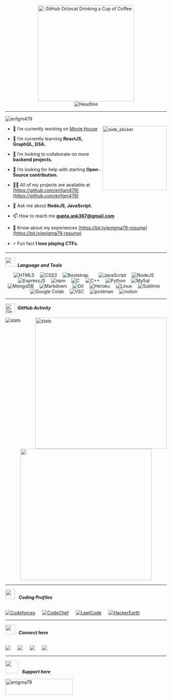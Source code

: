 <div align=center>
        <img src="https://media.giphy.com/media/ZEUODEtQiUZWGg6IHR/giphy.gif" alt="GitHub Octocat Drinking a Cup of Coffee" height="300" height="200">
</div>

<div align=center>
        <img src="https://readme-typing-svg.demolab.com?font=Fira+Code&size=30&duration=3000&pause=750&center=true&width=600&lines=Hi+there+%F0%9F%91%8B%2C+I'm+Ankit+Gupta;A+passionate+Web+Developer;Competitive+Programmer;Cyber-Sec+Enthusiast;From+INDIA+%F0%9F%87%AE%F0%9F%87%B3" alt="Headline" />
</div>

<hr>

<p align="left"> <img src="https://komarev.com/ghpvc/?username=en1gm479&label=Profile%20views&color=0e75b6&style=flat" alt="en1gm479" /> </p>
<img align="right" width=200px height=200px alt="side_sticker" src="https://media.giphy.com/media/TEnXkcsHrP4YedChhA/giphy.gif" />

- 🔭 I’m currently working on [Movie House](https://github.com/Himanshi2511/Movie_house)

- 🌱 I’m currently learning **ReactJS, GraphQL, DSA.**

- 👯 I’m looking to collaborate on more **backend projects.**

- 🤝 I’m looking for help with starting **Open-Source contribution.**

- 👨‍💻 All of my projects are available at [https://github.com/en1gm479](https://github.com/en1gm479)

- 💬 Ask me about **NodeJS, JavaScript.**

- 📫 How to reach me **gupta.ank367@gmail.com**

- 📄 Know about my experiences [https://bit.ly/enigma79-resume](https://bit.ly/enigma79-resume)

- ⚡ Fun fact **I love playing CTFs.**

<hr>

<img src="https://media.giphy.com/media/iY8CRBdQXODJSCERIr/giphy.gif" height="30px" width="30px">&nbsp;
***Language and Tools***
<p align="center"> 
<img alt="HTML5" src="https://img.shields.io/badge/HTML5-E34F26?style=for-the-badge&logo=html5&logoColor=white"/>&emsp;
<img alt="CSS3" src="https://img.shields.io/badge/CSS3-1572B6?style=for-the-badge&logo=css3&logoColor=white"/>&emsp;
<img alt="Bootstrap" src="https://img.shields.io/badge/Bootstrap-563D7C?style=for-the-badge&logo=bootstrap&logoColor=white"/>&emsp;&emsp;
<img alt="JavaScript" src="https://img.shields.io/badge/JSS-F7DF1E?style=for-the-badge&logo=JSS&logoColor=white"/>&emsp;
<img alt="NodeJS" src="https://img.shields.io/badge/Node.js-43853D?style=for-the-badge&logo=node.js&logoColor=white"/>&emsp;
<img alt="ExpressJS" src="https://img.shields.io/badge/Express.js-404D59?style=for-the-badge"/>&emsp;
<img alt="npm" src="https://img.shields.io/badge/npm-CB3837?style=for-the-badge&logo=npm&logoColor=white"/>&emsp;
<img alt="C" src="https://img.shields.io/badge/C-00599C?style=for-the-badge&logo=c&logoColor=white"/>&emsp;
<img alt="C++" src="https://img.shields.io/badge/C%2B%2B-00599C?style=for-the-badge&logo=c%2B%2B&logoColor=white"/>&emsp;
<img alt="Python" src="https://img.shields.io/badge/Python-14354C?style=for-the-badge&logo=python&logoColor=white"/>&emsp;
<img alt="MySql" src="https://img.shields.io/badge/MySQL-00000F?style=for-the-badge&logo=mysql&logoColor=white"/>&emsp;
<img alt="MongoDB" src="https://img.shields.io/badge/MongoDB-4EA94B?style=for-the-badge&logo=mongodb&logoColor=white"/>&emsp;
<img alt="Markdown" src="https://img.shields.io/badge/Markdown-000000?style=for-the-badge&logo=markdown&logoColor=white"/>&emsp;
<img alt="Git" src="https://img.shields.io/badge/Git-F05032?style=for-the-badge&logo=git&logoColor=white">&emsp;
<img alt="Heroku" src="https://img.shields.io/badge/Heroku-430098?style=for-the-badge&logo=heroku&logoColor=white"/>&emsp;
<img alt="Linux" src="https://img.shields.io/badge/Linux-FCC624?style=for-the-badge&logo=linux&logoColor=black">&emsp;
<img alt="Sublime" src="https://img.shields.io/badge/sublime_text-%23575757.svg?&style=for-the-badge&logo=sublime-text&logoColor=important">&emsp;
<img alt="Google Colab" src="https://img.shields.io/badge/Colab-F9AB00?style=for-the-badge&logo=googlecolab&color=525252">&emsp;
<img alt="VSC" src="https://img.shields.io/badge/Visual_Studio_Code-0078D4?style=for-the-badge&logo=visual%20studio%20code&logoColor=white">&emsp;
<img alt="postman" src="https://img.shields.io/badge/Postman-FF6C37?style=for-the-badge&logo=postman&logoColor=white">&emsp;
<img alt="notion" src="https://img.shields.io/badge/Notion-%23000000.svg?style=for-the-badge&logo=notion&logoColor=white">&emsp;


</p>

<hr>

<img align="center" src="https://media.giphy.com/media/W5eoZHPpUx9sapR0eu/giphy.gif" height="30px" width="30px" alt="Git"/>&nbsp;
***GitHub Activity***
 
<p><img align="left" src="https://github-readme-stats.vercel.app/api/top-langs?username=en1gm479&show_icons=true&locale=en&layout=compact&theme=chartreuse-dark&hide_border=true" alt="stats" /></p>
<p>&nbsp;<img align="right" src="https://github-readme-stats.vercel.app/api?username=en1gm479&show_icons=true&locale=en&theme=chartreuse-dark&hide_border=true" alt="stats" width="410" /></p>
<br><br><br><br> <br><br><br>
<p align="center">
    <img width="410" src="https://github-readme-streak-stats.herokuapp.com/?user=en1gm479&theme=chartreuse-dark&hide_border=true" />
  </a>
</p>
<hr>

<img src="https://media.giphy.com/media/QssGEmpkyEOhBCb7e1/giphy.gif" height="30px"  width="30px"> &nbsp; 
***Coding Profiles***

<p>
<br>	
<a target="_blank" href="https://codeforces.com/profile/spidy707"><img src="https://cp-logo.vercel.app/codeforces/spidy707?logo=true" alt="Codeforces"></img></a>
&emsp;
<a href='https://www.codechef.com/enigma79' target="_blank"><img alt='CodeChef' src='https://img.shields.io/badge/dynamic/json?label=CodeChef&query=%24.rating&url=https://competitive-coding-api.herokuapp.com/api/codechef/enigma79&logo=codechef&logoColor=f5f5dc&labelColor=6F6C6C&style=flat&cacheSeconds=86400'/></a>
&emsp;
<a href="https://leetcode.com/enigma79/"><img src="https://cp-logo.vercel.app/leetcode/enigma79?logo=true" alt="LeetCode" /></a>
&emsp;
<a href="https://www.hackerearth.com/enigma79"><img src="https://img.shields.io/badge/HackerEarth-1675-blue?logo=HackerEarth&logoColor=Blue" alt="HackerEarth" /></a>
<br>
</p>

<hr>

<img src="https://media.giphy.com/media/sUvXqhA9nukbIM0MyO/giphy.gif" height="30px" width="30px"> &nbsp; 
***Connect here***

<p>
<br>	
<a target="_blank" href="http://www.linkedin.com/in/enigma79"><img src="https://img.shields.io/badge/-LinkedIn-0077B5?style=for-the-badge&logo=Linkedin&logoColor=white"></img></a>
&emsp;
<a target="_blank" href="http://www.twitter.com/in/enigma79_"><img src="https://img.shields.io/badge/Twitter-1DA1F2?style=for-the-badge&logo=twitter&logoColor=white"></img></a>
&emsp;
<a target="_blank" href="mailto:gupta.ank367@gmail.com"https://img.shields.io/badge/-LinkedIn-0077B5?style=for-the-badge&logo=Linkedin&logoColor=white"
><img src="https://img.shields.io/badge/-Gmail-D14836?style=for-the-badge&logo=Gmail&logoColor=white"></img></a>
&emsp;
<a target="_blank" href="http://t.me/spydiii"><img src="https://img.shields.io/badge/Telegram-2CA5E0?style=for-the-badge&logo=telegram&logoColor=white"></img></a>
&emsp;
</p>


<hr>

<img src="https://media.giphy.com/media/iePEC1qUoCJMIVIAPf/giphy.gif" height="40px" width="40px"> &nbsp; 
***Support here***
<p><a href="https://www.buymeacoffee.com/enigma79"> <img align="left" src="https://cdn.buymeacoffee.com/buttons/v2/default-yellow.png" height="50" width="210" alt="enigma79" /></a></p><br><br>
